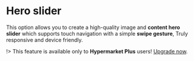 # Hero slider

This option allows you to create a high-quality image and **content hero slider** which supports touch navigation with a simple **swipe gesture**, Truly responsive and device friendly.

!> This feature is available only to **Hypermarket Plus** users! [Upgrade now](https://www.mypreview.one).
